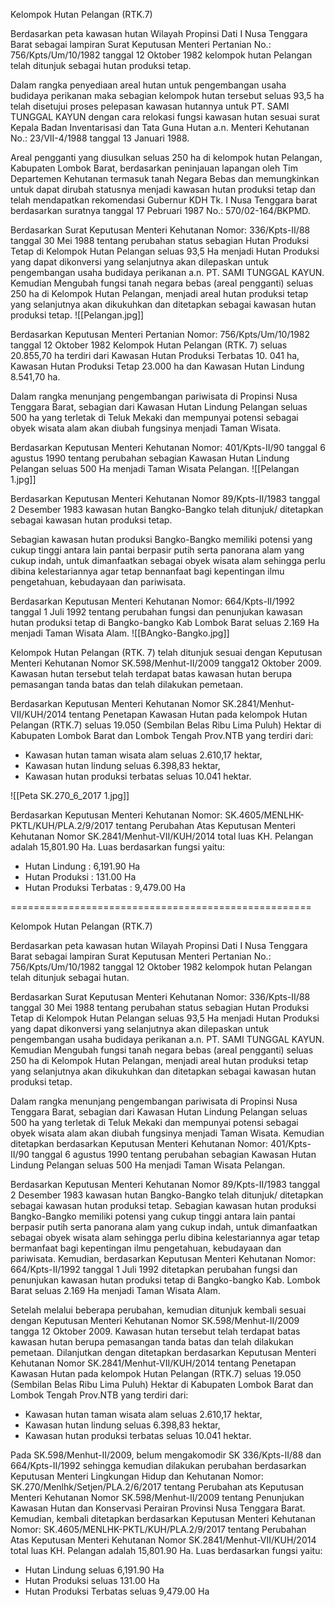 Kelompok Hutan Pelangan (RTK.7)

Berdasarkan peta kawasan hutan Wilayah Propinsi Dati I Nusa Tenggara Barat sebagai lampiran Surat Keputusan Menteri Pertanian No.: 756/Kpts/Um/10/1982 tanggal 12 Oktober 1982 kelompok hutan Pelangan telah ditunjuk sebagai hutan produksi tetap. 

Dalam rangka penyediaan areal hutan untuk pengembangan usaha budidaya perikanan maka sebagian kelompok hutan tersebut seluas 93,5 ha telah disetujui proses pelepasan kawasan hutannya untuk PT. SAMI TUNGGAL KAYUN dengan cara relokasi fungsi kawasan hutan sesuai surat Kepala Badan Inventarisasi dan Tata Guna Hutan a.n. Menteri Kehutanan No.: 23/VII-4/1988 tanggal 13 Januari 1988.

Areal pengganti yang diusulkan seluas 250 ha di kelompok hutan Pelangan, Kabupaten Lombok Barat, berdasarkan peninjauan lapangan oleh Tim Departemen Kehutanan termasuk tanah Negara Bebas dan memungkinkan untuk dapat dirubah statusnya menjadi kawasan hutan produksi tetap dan telah mendapatkan rekomendasi Gubernur KDH Tk. I Nusa Tenggara barat berdasarkan suratnya tanggal 17 Pebruari 1987 No.: 570/02-164/BKPMD.

Berdasarkan Surat Keputusan Menteri Kehutanan Nomor: 336/Kpts-II/88 tanggal 30 Mei 1988 tentang perubahan status sebagian Hutan Produksi Tetap di Kelompok Hutan Pelangan seluas 93,5 Ha menjadi Hutan Produksi yang dapat dikonversi yang selanjutnya akan dilepaskan untuk pengembangan usaha budidaya perikanan a.n. PT. SAMI TUNGGAL KAYUN. Kemudian Mengubah fungsi tanah negara bebas (areal pengganti) seluas 250 ha di Kelompok Hutan Pelangan, menjadi areal hutan produksi tetap yang selanjutnya akan dikukuhkan dan ditetapkan sebagai kawasan hutan produksi tetap.
![[Pelangan.jpg]]

Berdasarkan Keputusan Menteri Pertanian Nomor: 756/Kpts/Um/10/1982 tanggal 12 Oktober 1982 Kelompok Hutan Pelangan (RTK. 7) seluas 20.855,70 ha terdiri dari Kawasan Hutan Produksi Terbatas 10. 041 ha, Kawasan Hutan Produksi Tetap 23.000 ha dan Kawasan Hutan Lindung 8.541,70 ha.

Dalam rangka menunjang pengembangan pariwisata di Propinsi Nusa Tenggara Barat, sebagian dari Kawasan Hutan Lindung Pelangan seluas 500 ha yang terletak di Teluk Mekaki dan mempunyai potensi sebagai obyek wisata alam akan diubah fungsinya menjadi Taman Wisata.

Berdasarkan Keputusan Menteri Kehutanan Nomor: 401/Kpts-II/90 tanggal 6 agustus 1990 tentang perubahan sebagian Kawasan Hutan Lindung Pelangan seluas 500 Ha menjadi Taman Wisata Pelangan.
![[Pelangan 1.jpg]]

Berdasarkan Keputusan Menteri Kehutanan Nomor 89/Kpts-II/1983
tanggal 2 Desember 1983 kawasan hutan Bangko-Bangko telah ditunjuk/ ditetapkan sebagai kawasan hutan produksi tetap.

Sebagian kawasan hutan produksi Bangko-Bangko memiliki potensi yang cukup tinggi antara lain pantai berpasir putih serta panorana alam yang cukup indah, untuk dimanfaatkan sebagai obyek wisata alam sehingga perlu dibina kelestariannya agar tetap bennanfaat bagi kepentingan ilmu pengetahuan, kebudayaan dan pariwisata.

Berdasarkan Keputusan Menteri Kehutanan Nomor: 664/Kpts-II/1992 tanggal 1 Juli 1992 tentang perubahan fungsi dan penunjukan kawasan hutan produksi tetap di Bangko-bangko Kab Lombok Barat seluas 2.169 Ha menjadi Taman Wisata Alam.
![[BAngko-Bangko.jpg]]

Kelompok Hutan Pelangan (RTK. 7) telah ditunjuk sesuai dengan Keputusan Menteri Kehutanan Nomor SK.598/Menhut-II/2009 tangga12 Oktober 2009. Kawasan hutan tersebut telah terdapat batas kawasan hutan berupa pemasangan tanda batas dan telah dilakukan pemetaan.

Berdasarkan Keputusan Menteri Kehutanan Nomor SK.2841/Menhut-VII/KUH/2014 tentang Penetapan Kawasan Hutan pada kelompok Hutan Pelangan (RTK.7) seluas 19.050 (Sembilan Belas Ribu Lima Puluh) Hektar di Kabupaten Lombok Barat dan Lombok Tengah Prov.NTB yang terdiri dari:
- Kawasan hutan taman wisata alam seluas 2.610,17 hektar,
- Kawasan hutan lindung seluas 6.398,83 hektar,
- Kawasan hutan produksi terbatas seluas 10.041 hektar.



![[Peta SK.270_6_2017 1.jpg]]


Berdasarkan Keputusan Menteri Kehutanan Nomor: SK.4605/MENLHK-PKTL/KUH/PLA.2/9/2017 tentang Perubahan Atas Keputusan Menteri Kehutanan Nomor SK.2841/Menhut-VII/KUH/2014 total luas KH. Pelangan adalah 15,801.90 Ha. Luas berdasarkan fungsi yaitu:
- Hutan Lindung			: 6,191.90 Ha
- Hutan Produksi		: 131.00 Ha
- Hutan Produksi Terbatas	: 9,479.00 Ha


====================================================

Kelompok Hutan Pelangan (RTK.7)

Berdasarkan peta kawasan hutan Wilayah Propinsi Dati I Nusa Tenggara Barat sebagai lampiran Surat Keputusan Menteri Pertanian No.: 756/Kpts/Um/10/1982 tanggal 12 Oktober 1982 kelompok hutan Pelangan telah ditunjuk sebagai hutan.

Berdasarkan Surat Keputusan Menteri Kehutanan Nomor: 336/Kpts-II/88 tanggal 30 Mei 1988 tentang perubahan status sebagian Hutan Produksi Tetap di Kelompok Hutan Pelangan seluas 93,5 Ha menjadi Hutan Produksi yang dapat dikonversi yang selanjutnya akan dilepaskan untuk pengembangan usaha budidaya perikanan a.n. PT. SAMI TUNGGAL KAYUN. Kemudian Mengubah fungsi tanah negara bebas (areal pengganti) seluas 250 ha di Kelompok Hutan Pelangan, menjadi areal hutan produksi tetap yang selanjutnya akan dikukuhkan dan ditetapkan sebagai kawasan hutan produksi tetap.

Dalam rangka menunjang pengembangan pariwisata di Propinsi Nusa Tenggara Barat, sebagian dari Kawasan Hutan Lindung Pelangan seluas 500 ha yang terletak di Teluk Mekaki dan mempunyai potensi sebagai obyek wisata alam akan diubah fungsinya menjadi Taman Wisata. Kemudian ditetapkan berdasarkan Keputusan Menteri Kehutanan Nomor: 401/Kpts-II/90 tanggal 6 agustus 1990 tentang perubahan sebagian Kawasan Hutan Lindung Pelangan seluas 500 Ha menjadi Taman Wisata Pelangan.

Berdasarkan Keputusan Menteri Kehutanan Nomor 89/Kpts-II/1983
tanggal 2 Desember 1983 kawasan hutan Bangko-Bangko telah ditunjuk/ ditetapkan sebagai kawasan hutan produksi tetap. Sebagian kawasan hutan produksi Bangko-Bangko memiliki potensi yang cukup tinggi antara lain pantai berpasir putih serta panorana alam yang cukup indah, untuk dimanfaatkan sebagai obyek wisata alam sehingga perlu dibina kelestariannya agar tetap bermanfaat bagi kepentingan ilmu pengetahuan, kebudayaan dan pariwisata. Kemudian, berdasarkan Keputusan Menteri Kehutanan Nomor: 664/Kpts-II/1992 tanggal 1 Juli 1992 ditetapkan perubahan fungsi dan penunjukan kawasan hutan produksi tetap di Bangko-bangko Kab. Lombok Barat seluas 2.169 Ha menjadi Taman Wisata Alam.

Setelah melalui beberapa perubahan, kemudian ditunjuk kembali sesuai dengan Keputusan Menteri Kehutanan Nomor SK.598/Menhut-II/2009 tangga 12 Oktober 2009. Kawasan hutan tersebut telah terdapat batas kawasan hutan berupa pemasangan tanda batas dan telah dilakukan pemetaan. Dilanjutkan dengan ditetapkan berdasarkan Keputusan Menteri Kehutanan Nomor SK.2841/Menhut-VII/KUH/2014 tentang Penetapan Kawasan Hutan pada kelompok Hutan Pelangan (RTK.7) seluas 19.050 (Sembilan Belas Ribu Lima Puluh) Hektar di Kabupaten Lombok Barat dan Lombok Tengah Prov.NTB yang terdiri dari:
- Kawasan hutan taman wisata alam seluas 2.610,17 hektar,
- Kawasan hutan lindung seluas 6.398,83 hektar,
- Kawasan hutan produksi terbatas seluas 10.041 hektar.

Pada SK.598/Menhut-II/2009, belum mengakomodir SK 336/Kpts-II/88 dan 664/Kpts-II/1992 sehingga kemudian dilakukan perubahan berdasarkan Keputusan Menteri Lingkungan Hidup dan Kehutanan Nomor: SK.270/Menlhk/Setjen/PLA.2/6/2017 tentang Perubahan ats Keputusan Menteri Kehutanan Nomor SK.598/Menhut-II/2009 tentang Penunjukan Kawasan Hutan dan Konservasi Perairan Provinsi Nusa Tenggara Barat. Kemudian, kembali ditetapkan berdasarkan Keputusan Menteri Kehutanan Nomor: SK.4605/MENLHK-PKTL/KUH/PLA.2/9/2017 tentang Perubahan Atas Keputusan Menteri Kehutanan Nomor SK.2841/Menhut-VII/KUH/2014 total luas KH. Pelangan adalah 15,801.90 Ha. Luas berdasarkan fungsi yaitu:
- Hutan Lindung seluas 6,191.90 Ha
- Hutan Produksi seluas 131.00 Ha
- Hutan Produksi Terbatas seluas 9,479.00 Ha



